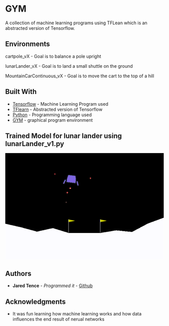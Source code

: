 # GYM

A collection of machine learning programs using TFLean which is an abstracted version of Tensorflow.

## Environments

cartpole_vX - Goal is to balance a pole upright

lunarLander_vX - Goal is to land a small shuttle on the ground

MountainCarContinuous_vX - Goal is to move the cart to the top of a hill

## Built With

* [Tensorflow](https://www.tensorflow.org/) - Machine Learning Program used
* [TFlearn](http://tflearn.org/) - Abstracted version of Tensorflow
* [Python](https://www.python.org/) - Programming language used
* [GYM](https://gym.openai.com/) - graphical program environment

## Trained Model for lunar lander using lunarLander_v1.py

![](lunar_lander.gif)

## Authors

* **Jared Tence** - *Programmed it* - [Github](https://github.com/jmanosu)

## Acknowledgments

* It was fun learning how machine learning works and how data influences the end result of nerual networks
